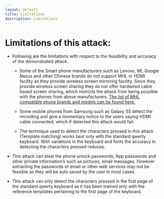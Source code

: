 ```yaml
---
layout: default
title: Limitations
description: Limitations
---
```




# Limitations of this attack:


* Following are the limitations with respect to the feasibility and accuracy of the demonstrated attack.

   + Some of the Smart phone manufacturers such as Lenovo, MI, Google Nexus and other Chinese brands do not support MHL or HDMI facility as they provide wireless screen mirroring facility. Since they provide wireless screen sharing they do not offer hardwired cable based screen sharing, which restricts the attack from being possible with the phones from above manufacturers. [The list of MHL compatible phone brands and models can be found here.](http://www.mhltech.org/devices.aspx)
   
   + Some mobile phones from Samsung such as Galaxy S5 detect the recording and give a momentary notice to the users saying HDMI cable connected, which if detected this attack would fail.
   
   + The technique used to detect the characters pressed in this attack (Template matching) works best only with the standard qwerty keyboard. With variations in the keyboard and fonts the accuracy in detecting the characters pressed reduces.
   
* This attack can steal the phone unlock passwords, App passwords and other private information’s such as pictures, email messages. However extracting the passwords of email or other web services may not be feasible as they will be auto saved by the user in most cases.

* This attack can only detect the characters pressed in the first page of the standard qwerty keyboard as it has been trained only with the reference templates pertaining to the first page of the keyboard.
